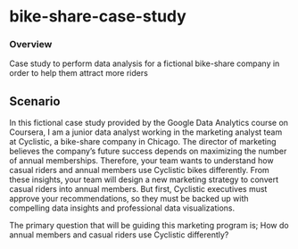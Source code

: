 # bike-share-case-study
### Overview
Case study to perform data analysis for a fictional bike-share company in order to help them attract more riders

## Scenario
In this fictional case study provided by the Google Data Analytics course on Coursera, I am a junior data analyst working in the marketing analyst team at Cyclistic, a bike-share company in Chicago. The director of marketing believes the company’s future success depends on maximizing the number of annual memberships. Therefore, your team wants to understand how casual riders and annual members use Cyclistic bikes differently. From these insights, your team will design a new marketing strategy to convert casual riders into annual members. But first, Cyclistic executives must approve your recommendations, so they must be backed up with compelling data insights and professional data visualizations.

The primary question that will be guiding this marketing program is; How do annual members and casual riders use Cyclistic differently?

